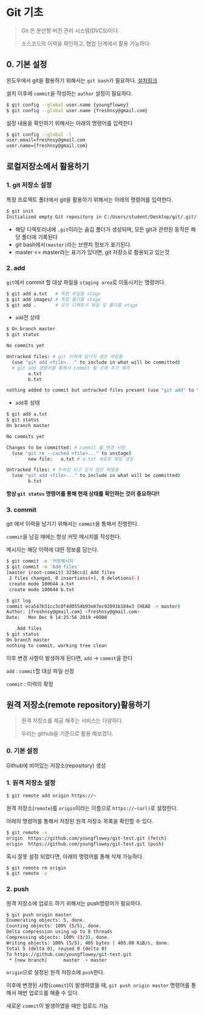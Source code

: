 # Git 기초

> Git 은 분산형 버전 관리 시스템(DVCS)이다.
>
> 소스코드의 이력을 확인하고, 협업 단계에서 활용 가능하다.

## 0. 기본 설정

윈도우에서 git을 활용하기 위해서는 `git bash`가 필요하다. [설치링크](https://gitforwindows.org/)

설치 이후에 `commit`을 작성하는 `author` 설정이 필요하다.

```bash
$ git config --global user.name {youngflowey}
$ git config --global user.name {freshnsy@gmail.com}
```

설정 내용을 확인하기 위해서는 아래의 명령어를 입력한다

```bash
$ git config --global -l
user.email=freshnsy@gmail.com
user.name={freshnsy@gmail.com}
```

## 로컬저장소에서 활용하기

### 1. git 저장소 설정

특정 프로젝트 폴더에서 git을 활용하기 위해서는 아래의 명령어를 입력한다.

```bash
$ git init
Initialized empty Git repository in C:/Users/student/Desktop/git/.git/

```

* 해당 디렉토리내에 `.git`이라는 숨김 폴더가 생성되며, 모든 git과 관련된 동작은 해당 폴더에 기록된다
* git bash에서`(master)`라는 브랜치 정보가 표기된다.
* master <= master라는 표기가 있다면, git 저장소로 활용되고 있는것

### 2. add

`git`에서 commit 할 대상 파일을 `staging area`로 이동시키는 명령어다.

```bash
$ git add a.txt   # 특정 파일을 stage
$ git add images/ # 특정 폴더를 stage
$ git add .       # 모든 디렉토리 파일 및 폴더를 stage
```

* `add`전 상태

```bash
$ On branch master
$ git status

No commits yet

Untracked files: # git 이력에 담기지 않은 파일들
  (use "git add <file>..." to include in what will be committed)
  # git add 명령어를 통해서 commit 될 곳에 추가 해라
        a.txt
        b.txt

nothing added to commit but untracked files present (use "git add" to track)

```

* `add`후 상태

```bash
$ git add a.txt
$ git status
On branch master

No commits yet

Changes to be committed: # commit 될 변경 사항
  (use "git rm --cached <file>..." to unstage)
        new file:   a.txt # a.txt 새로운 파일 생성

Untracked files: # 트래킹 되고 있지 않은 파일들
  (use "git add <file>..." to include in what will be committed)
        b.txt
```

**항상 `git status` 명령어를 통해 현재 상태를 확인하는 것이 중요하다!!**

### 3. commit

git 에서 이력을 남기기 위해서는 `commit`을 통해서 진행한다.

`commit`을 남길 때에는 항상 커밋 메시지를 작성한다.

메시지는 해당 이력에 대한 정보를 담는다.

```bash
$ git commit -m '커밋메시지'
$ git commit -m 'Add files'
[master (root-commit) 3238ccd] Add files
 2 files changed, 0 insertions(+), 0 deletions(-)
 create mode 100644 a.txt
 create mode 100644 b.txt
```

```bash
$ git log
commit eca547b31cc3c0f4d0554b93e87ec92091b184e3 (HEAD -> master)
Author: {freshnsy@gmail.com} <freshnsy@gmail.com>
Date:   Mon Dec 9 14:25:56 2019 +0900

    Add files
$ git status
On branch master
nothing to commit, working tree clean
```

이후 변경 사항이 발생하게 된다면, `add` -> `commit`을 한다

`add` : `commit`할 대상 파일 선정

`commit` : 이력의 확정

## 원격 저장소(remote repository)활용하기

> 원격 저장소를 제공 해주는 서비스는 다양하다.
>
> 우리는 github을 기준으로 활용 해보겠다.

### 0. 기본 설정

Github에 비어있는 저장소(repository) 생성

### 1. 원격 저장소 설정

```bash
$ git remote add origin https://~
```

원격 저장소(`remote`)를 `origin`이라는 이름으로 `https://~(url)`로 설정한다.

아래의 명령어를 통해서 저장된 원격 저장소 목록을 확인할 수 있다.

```bash
$ git remote -v
origin  https://github.com/youngflowey/git-test.git (fetch)
origin  https://github.com/youngflowey/git-test.git (push)
```

혹시 잘못 설정 되었다면, 아래의 명령어를 통해 삭제 가능하다.

```bash
$ git remote rm origin
$ git remote -v
```

### 2. push

원격 저장소에 업로드 하기 위해서는 push명령어가 필요하다.

```bash
$ git push origin master
Enumerating objects: 5, done.
Counting objects: 100% (5/5), done.
Delta compression using up to 8 threads
Compressing objects: 100% (3/3), done.
Writing objects: 100% (5/5), 405 bytes | 405.00 KiB/s, done.
Total 5 (delta 0), reused 0 (delta 0)
To https://github.com/youngflowey/git-test.git
 * [new branch]      master -> master
```

`origin`으로 설정된 원격 저장소에 `push`한다.

이후에 변경된 사항(`commit`)이 발생하였을 때, `git push origin master` 명령어를 통해서 매번 업로드를 해줄 수 있다.

새로운 `commit`이 발생하였을 때만 업로드 가능